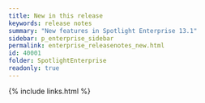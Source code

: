 ```yaml
---
title: New in this release
keywords: release notes
summary: "New features in Spotlight Enterprise 13.1"
sidebar: p_enterprise_sidebar
permalink: enterprise_releasenotes_new.html
id: 40001
folder: SpotlightEnterprise
readonly: true
---
```





{% include links.html %}
